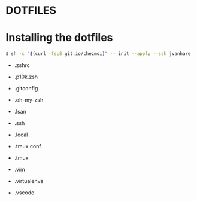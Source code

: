 # DOTFILES

# Installing the dotfiles

```sh
$ sh -c "$(curl -fsLS git.io/chezmoi)" -- init --apply --ssh jvanhare
```

- .zshrc
- .p10k.zsh
- .gitconfig
- .oh-my-zsh
- .lsan
- .ssh
- .local
- .tmux.conf
- .tmux
- .vim

- .virtualenvs
- .vscode